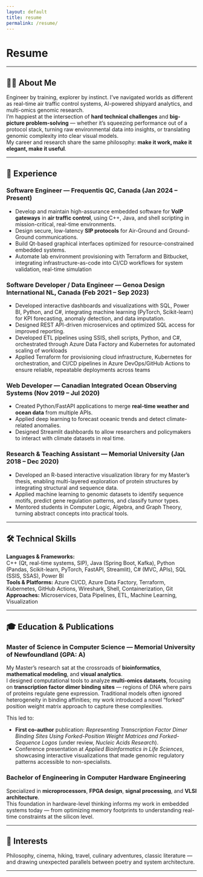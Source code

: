 ```yaml
---
layout: default
title: resume
permalink: /resume/
---
```


# Resume

---

## 👩‍💻 About Me
Engineer by training, explorer by instinct. I’ve navigated worlds as different as real-time air traffic control systems, AI-powered shipyard analytics, and multi-omics genomic research.  
I’m happiest at the intersection of **hard technical challenges** and **big-picture problem-solving** — whether it’s squeezing performance out of a protocol stack, turning raw environmental data into insights, or translating genomic complexity into clear visual models.  
My career and research share the same philosophy: **make it work, make it elegant, make it useful**.

---

## 💼 Experience

### **Software Engineer** — Frequentis QC, Canada (Jan 2024 – Present)
- Develop and maintain high-assurance embedded software for **VoIP gateways** in **air traffic control**, using C++, Java, and shell scripting in mission-critical, real-time environments.
- Design secure, low-latency **SIP protocols** for Air-Ground and Ground-Ground communications.
- Build Qt-based graphical interfaces optimized for resource-constrained embedded systems.
- Automate lab environment provisioning with Terraform and Bitbucket, integrating infrastructure-as-code into CI/CD
workflows for system validation, real-time simulation

### **Software Developer / Data Engineer** — Genoa Design International NL, Canada (Feb 2021 – Sep 2023)
- Developed interactive dashboards and visualizations with SQL, Power BI, Python, and C#, integrating machine learning (PyTorch, Scikit-learn) for KPI forecasting, anomaly detection, and data imputation.
- Designed REST API-driven microservices and optimized SQL access for improved reporting.
- Developed ETL pipelines using SSIS, shell scripts, Python, and C#, orchestrated through Azure Data Factory and Kubernetes
for automated scaling of workloads
- Applied Terraform for provisioning cloud infrastructure, Kubernetes for orchestration, and CI/CD pipelines in Azure
DevOps/GitHub Actions to ensure reliable, repeatable deployments across teams

### **Web Developer** — Canadian Integrated Ocean Observing Systems (Nov 2019 – Jul 2020)
- Created Python/FastAPI applications to merge **real-time weather and ocean data** from multiple APIs.
- Applied deep learning to forecast oceanic trends and detect climate-related anomalies.
- Designed Streamlit dashboards to allow researchers and policymakers to interact with climate datasets in real time.

### **Research & Teaching Assistant** — Memorial University (Jan 2018 – Dec 2020)
- Developed an R-based interactive visualization library for my Master’s thesis, enabling multi-layered exploration of protein structures by integrating structural and sequence data.
- Applied machine learning to genomic datasets to identify sequence motifs, predict gene regulation patterns, and classify tumor types.
- Mentored students in Computer Logic, Algebra, and Graph Theory, turning abstract concepts into practical tools.

---

## 🛠 Technical Skills
**Languages & Frameworks:**  
C++ (Qt, real-time systems, SIP), Java (Spring Boot, Kafka), Python (Pandas, Scikit-learn, PyTorch, FastAPI, Streamlit), C# (MVC, APIs), SQL (SSIS, SSAS), Power BI  
**Tools & Platforms:** Azure CI/CD, Azure Data Factory, Terraform, Kubernetes, GitHub Actions, Wireshark, Shell, Containerization, Git
**Approaches:** Microservices, Data Pipelines, ETL, Machine Learning, Visualization

---

## 🎓 Education & Publications

### **Master of Science in Computer Science** — Memorial University of Newfoundland (GPA: A)  
My Master’s research sat at the crossroads of **bioinformatics**, **mathematical modeling**, and **visual analytics**.  
I designed computational tools to analyze **multi-omics datasets**, focusing on **transcription factor dimer binding sites** — regions of DNA where pairs of proteins regulate gene expression. Traditional models often ignored heterogeneity in binding affinities; my work introduced a novel “forked” position weight matrix approach to capture these complexities.  

This led to:
- **First co-author** publication: *Representing Transcription Factor Dimer Binding Sites Using Forked-Position Weight Matrices and Forked-Sequence Logos* (under review, *Nucleic Acids Research*).
- Conference presentation at *Applied Bioinformatics in Life Sciences*, showcasing interactive visualizations that made genomic regulatory patterns accessible to non-specialists.

### **Bachelor of Engineering in Computer Hardware Engineering**  
Specialized in **microprocessors**, **FPGA design**, **signal processing**, and **VLSI architecture**.  
This foundation in hardware-level thinking informs my work in embedded systems today — from optimizing memory footprints to understanding real-time constraints at the silicon level.

---

## 🌱 Interests
Philosophy, cinema, hiking, travel, culinary adventures, classic literature — and drawing unexpected parallels between poetry and system architecture.

---
